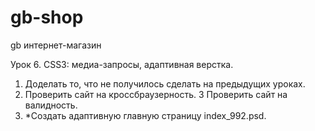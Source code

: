 # gb-shop
gb интернет-магазин

Урок 6. CSS3: медиа-запросы, адаптивная верстка.
1. Доделать то, что не получилось сделать на предыдущих уроках.
2. Проверить сайт на кроссбраузерность.
   3 Проверить сайт на валидность.
4. *Создать адаптивную главную страницу index_992.psd.